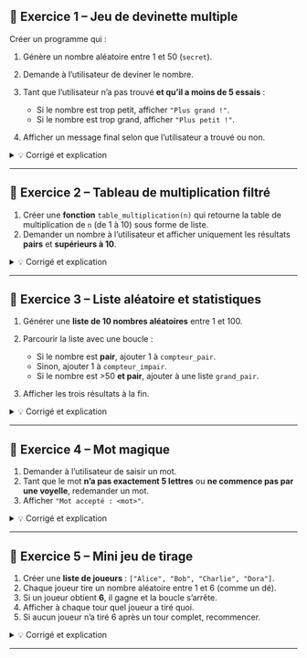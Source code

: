 ## 🧩 Exercice 1 – Jeu de devinette multiple

Créer un programme qui :

1. Génère un nombre aléatoire entre 1 et 50 (`secret`).
2. Demande à l’utilisateur de deviner le nombre.
3. Tant que l’utilisateur n’a pas trouvé **et qu’il a moins de 5 essais** :

   * Si le nombre est trop petit, afficher `"Plus grand !"`.
   * Si le nombre est trop grand, afficher `"Plus petit !"`.
4. Afficher un message final selon que l’utilisateur a trouvé ou non.

<details>
<summary>💡 Corrigé et explication</summary>

```python
import random

secret = random.randint(1, 50)
essais = 0
trouve = False

while essais < 5 and not trouve:
    nombre = int(input("Devinez le nombre : "))
    essais += 1
    if nombre < secret:
        print("Plus grand !")
    elif nombre > secret:
        print("Plus petit !")
    else:
        print("Bravo, vous avez trouvé !")
        trouve = True

if not trouve:
    print("Désolé, le nombre était :", secret)
```

🧠 **Explication**

* Combinaison **while** avec **condition logique** `essais < 5 and not trouve`.
* `if/elif/else` donne les indices selon la valeur.
* La variable `trouve` permet de sortir de la boucle si le nombre est trouvé avant les 5 essais.

</details>

---

## 🧩 Exercice 2 – Tableau de multiplication filtré

1. Créer une **fonction** `table_multiplication(n)` qui retourne la table de multiplication de `n` (de 1 à 10) sous forme de liste.
2. Demander un nombre à l’utilisateur et afficher uniquement les résultats **pairs** et **supérieurs à 10**.

<details>
<summary>💡 Corrigé et explication</summary>

```python
def table_multiplication(n):
    table = []
    for i in range(1, 11):
        table.append(n * i)
    return table

nombre = int(input("Entrez un nombre : "))
for valeur in table_multiplication(nombre):
    if valeur % 2 == 0 and valeur > 10:
        print(valeur)
```

🧠 **Explication**

* La fonction construit la table avec une **boucle `for`**.
* La boucle principale parcourt la table et **filtre les valeurs avec une condition complexe** (`valeur % 2 == 0 and valeur > 10`).

</details>

---

## 🧩 Exercice 3 – Liste aléatoire et statistiques

1. Générer une **liste de 10 nombres aléatoires** entre 1 et 100.
2. Parcourir la liste avec une boucle :

   * Si le nombre est **pair**, ajouter 1 à `compteur_pair`.
   * Sinon, ajouter 1 à `compteur_impair`.
   * Si le nombre est >50 **et pair**, ajouter à une liste `grand_pair`.
3. Afficher les trois résultats à la fin.

<details>
<summary>💡 Corrigé et explication</summary>

```python
import random

nombres = [random.randint(1, 100) for _ in range(10)]
compteur_pair = 0
compteur_impair = 0
grand_pair = []

for n in nombres:
    if n % 2 == 0:
        compteur_pair += 1
        if n > 50:
            grand_pair.append(n)
    else:
        compteur_impair += 1

print("Nombres pairs :", compteur_pair)
print("Nombres impairs :", compteur_impair)
print("Pairs >50 :", grand_pair)
```

🧠 **Explication**

* La **condition imbriquée** `if n > 50` à l’intérieur du test de parité montre une logique avancée.
* `append()` permet de construire une liste avec des critères précis.

</details>

---

## 🧩 Exercice 4 – Mot magique

1. Demander à l’utilisateur de saisir un mot.
2. Tant que le mot **n’a pas exactement 5 lettres** ou **ne commence pas par une voyelle**, redemander un mot.
3. Afficher `"Mot accepté : <mot>"`.

<details>
<summary>💡 Corrigé et explication</summary>

```python
voyelles = "AEIOUaeiou"
mot = ""

while len(mot) != 5 or mot[0] not in voyelles:
    mot = input("Entrez un mot de 5 lettres commençant par une voyelle : ")

print("Mot accepté :", mot)
```

🧠 **Explication**

* Combinaison de conditions **while** avec **OR logique**.
* La boucle continue jusqu’à ce que les deux conditions soient simultanément correctes (`len(mot) == 5` et première lettre dans voyelles).
* La logique oblige l’utilisateur à réfléchir à la saisie correcte.

</details>

---

## 🧩 Exercice 5 – Mini jeu de tirage

1. Créer une **liste de joueurs** : `["Alice", "Bob", "Charlie", "Dora"]`.
2. Chaque joueur tire un nombre aléatoire entre 1 et 6 (comme un dé).
3. Si un joueur obtient **6**, il gagne et la boucle s’arrête.
4. Afficher à chaque tour quel joueur a tiré quoi.
5. Si aucun joueur n’a tiré 6 après un tour complet, recommencer.

<details>
<summary>💡 Corrigé et explication</summary>

```python
import random

joueurs = ["Alice", "Bob", "Charlie", "Dora"]
gagnant = None

while gagnant is None:
    for joueur in joueurs:
        tirage = random.randint(1, 6)
        print(joueur, "a tiré", tirage)
        if tirage == 6:
            gagnant = joueur
            break

print("Le gagnant est :", gagnant)
```

🧠 **Explication**

* **Boucle `while` externe** pour répéter les tours.
* **Boucle `for` interne** parcourt chaque joueur.
* `break` permet de sortir immédiatement si un joueur obtient 6.
* Exemple parfait de **boucle dans condition et condition dans boucle**.

</details>

---
